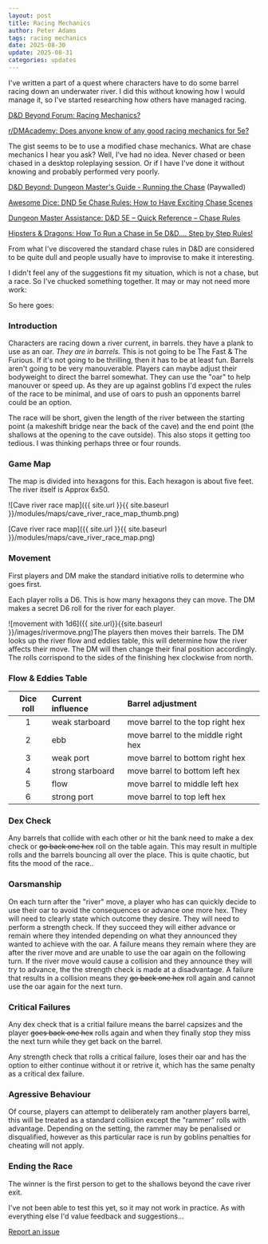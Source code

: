 ```yaml
---
layout: post
title: Racing Mechanics
author: Peter Adams
tags: racing mechanics
date: 2025-08-30
update: 2025-08-31
categories: updates
---
```

I've written a part of a quest where characters have to do some barrel racing down an underwater river. I did this without knowing how I would manage it, so I've started researching how others have managed racing.

<!--more-->

 [D&D Beyond Forum: Racing Mechanics?](https://www.dndbeyond.com/forums/dungeons-dragons-discussion/dungeon-masters-only/71526-racing-mechanics)

 [r/DMAcademy:  Does anyone know of any good racing mechanics for 5e?](https://www.reddit.com/r/DMAcademy/comments/x96b0o/does_anyone_know_of_any_good_racing_mechanics_for/)

The gist seems to be to use a modified chase mechanics. What are chase mechanics I hear you ask? Well, I've had no idea. Never chased or been chased in a desktop roleplaying session. Or if I have I've done it without knowing and probably performed very poorly.

 [D&D Beyond: Dungeon Master's Guide - Running the Chase](https://www.dndbeyond.com/sources/dnd/dmg-2014/running-the-game#Chases) (Paywalled)

 [Awesome Dice: DND 5e Chase Rules: How to Have Exciting Chase Scenes](https://www.awesomedice.com/blogs/news/dnd-5e-chase-rules)

 [Dungeon Master Assistance: D&D 5E – Quick Reference – Chase Rules](https://olddungeonmaster.com/2015/01/17/dd-5e-quick-reference-chase-rules/)

 [Hipsters & Dragons: How To Run a Chase in 5e D&D…. Step by Step Rules!](https://www.hipstersanddragons.com/new-chase-mechanics-5e-dnd/)

From what I've discovered the standard chase rules in D&D are considered to be quite dull and people usually have to improvise to make it interesting.

I didn't feel any of the suggestions fit my situation, which is not a chase, but a race. So I've chucked something together. It may or may not need more work:

So here goes:

### Introduction

Characters are racing down a river current, in barrels. they have a plank to use as an oar. _They are in barrels._ This is not going to be The Fast & The Furious. If it's not going to be thrilling, then it has to be at least fun. Barrels aren't going to be very manouverable. Players can maybe adjust their bodyweight to direct the barrel somewhat. They can use the "oar" to help manouver or speed up. As they are up against goblins I'd expect the rules of the race to be minimal, and use of oars to push an opponents barrel could be an option.

The race will be short, given the length of the river between the starting point (a makeshift bridge near the back of the cave) and the end point (the shallows at the opening to the cave outside). This also stops it getting too tedious. I was thinking perhaps three or four rounds.

### Game Map

The map is divided into hexagons for this. Each hexagon is about five feet. The river itself is Approx 6x50.

![Cave river race map]({{ site.url }}{{ site.baseurl }}/modules/maps/cave_river_race_map_thumb.png)

[Cave river race map]({{ site.url }}{{ site.baseurl }}/modules/maps/cave_river_race_map.png)

### Movement

First players and DM make the standard initiative rolls to determine who goes first.

Each player rolls a D6. This is how many hexagons they can move. The DM makes a secret D6 roll for the river for each player.

![movement with 1d6]({{ site.url}}{{site.baseurl }}/images/rivermove.png)The players then moves their barrels. The DM looks up the river flow and eddies table, this will determine how the river affects their move. The DM will then change their final position accordingly. The rolls corrispond to the sides of the finishing hex clockwise from north. 

### Flow & Eddies Table

| Dice roll | Current influence | Barrel adjustment                     |
|:---------:|:------------------|:--------------------------------------|
|     1     | weak starboard    | move barrel to the top right hex      |
|     2     | ebb               | move barrel to the middle right hex   |
|     3     | weak port         | move barrel to bottom right hex       |
|     4     | strong starboard  | move barrel to bottom left hex        |
|     5     | flow              | move barrel to middle left hex        |
|     6     | strong port       | move barrel to top left hex           |

### Dex Check

Any barrels that collide with each other or hit the bank need to make a dex check or ~~go back one hex~~ roll on the table again. This may result in multiple rolls and the barrels bouncing all over the place. This is quite chaotic, but fits the mood of the race..

### Oarsmanship

On each turn after the "river" move, a player who has can quickly decide to use their oar to avoid the consequences or advance one more hex. They will need to clearly state which outcome they desire. They will need to perform a strength check. If they succeed they will either advance or remain where they intended depending on what they announced they wanted to achieve with the oar. A failure means they remain where they are after the river move and are unable to use the oar again on the following turn. If the river move would cause a collision and they announce they will try to advance, the the strength check is made at a disadvantage. A failure that results in a collision means they ~~go back one hex~~ roll again and cannot use the oar again for the next turn.

### Critical Failures

Any dex check that is a critial failure means the barrel capsizes and the player ~~goes back one hex~~ rolls again and when they finally stop they miss the next turn while they get back on the barrel.

Any strength check that rolls a critical failure, loses their oar and has the option to either continue without it or retrive it, which has the same penalty as a critical dex failure.

### Agressive Behaviour

Of course, players can attempt to deliberately ram another players barrel, this will be treated as a standard collision except the "rammer" rolls with advantage. Depending on the setting, the rammer may be penalised or disqualified, however as this particular race is run by goblins penalties for cheating will not apply.

### Ending the Race

The winner is the first person to get to the shallows beyond the cave river exit.

I've not been able to test this yet, so it may not work in practice. As with everything else I'd value feedback and suggestions...

[Report an issue](https://github.com/PRAEst-76/Omera/issues/new?title=Racing+Mechanics)
